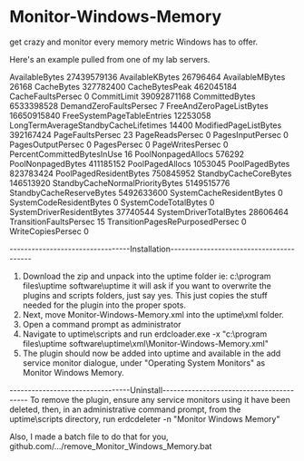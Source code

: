 # Monitor-Windows-Memory
get crazy and monitor every memory metric Windows has to offer.

Here's an example pulled from one of my lab servers.
 
AvailableBytes 27439579136
AvailableKBytes 26796464
AvailableMBytes 26168
CacheBytes 327782400
CacheBytesPeak 462045184
CacheFaultsPersec 0
CommitLimit 39092871168
CommittedBytes 6533398528
DemandZeroFaultsPersec 7
FreeAndZeroPageListBytes 16650915840
FreeSystemPageTableEntries 12253058
LongTermAverageStandbyCacheLifetimes 14400
ModifiedPageListBytes 392167424
PageFaultsPersec 23
PageReadsPersec 0
PagesInputPersec 0
PagesOutputPersec 0
PagesPersec 0
PageWritesPersec 0
PercentCommittedBytesInUse 16
PoolNonpagedAllocs 576292
PoolNonpagedBytes 411185152
PoolPagedAllocs 1053045
PoolPagedBytes 823783424
PoolPagedResidentBytes 750845952
StandbyCacheCoreBytes 146513920
StandbyCacheNormalPriorityBytes 5149515776
StandbyCacheReserveBytes 5492633600
SystemCacheResidentBytes 0
SystemCodeResidentBytes 0
SystemCodeTotalBytes 0
SystemDriverResidentBytes 37740544
SystemDriverTotalBytes 28606464
TransitionFaultsPersec 15
TransitionPagesRePurposedPersec 0
WriteCopiesPersec 0

​---------------------------------Installation----------------------------------------
1. ​Download the zip and unpack into the uptime folder ie: c:\program files\uptime software\uptime   it will ask if you want to overwrite the plugins and scripts folders, just say yes. This just copies the stuff needed for the plugin into the proper spots. 
2. Next, move Monitor-Windows-Memory.xml into the uptime\xml folder.
3. Open a command prompt as administrator
4. Navigate to uptime\scripts and run erdcloader.exe -x "c:\program files\uptime software\uptime​\xml\Monitor-Windows-Memory.xml"
5. The plugin should now be added into uptime and available in the add service monitor dialogue, under "Operating System Monitors" as Monitor Windows Memory.
 
---------------------------------Uninstall-----------------------------------------
To remove the plugin, ensure any service monitors using it have been deleted, then, in an administrative command prompt, from the uptime\scripts directory, run erdcdeleter -n "Monitor Windows Memory"
 
Also, I made a batch file to do that for you, github.com/.../remove_Monitor_Windows_Memory.bat
